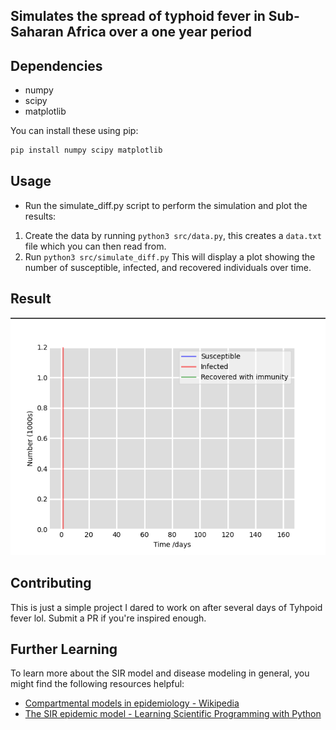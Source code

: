 ## Simulates the spread of typhoid fever in Sub-Saharan Africa over a one year period 

## Dependencies
- numpy 
- scipy 
- matplotlib 

You can install these using pip:

```bash
pip install numpy scipy matplotlib
```
## Usage 
- Run the simulate_diff.py script to perform the simulation and plot the results:  
1. Create the data by running `python3 src/data.py`, this creates a `data.txt` file which you can then read from. 
2. Run `python3 src/simulate_diff.py` This will display a plot showing the number of susceptible, infected, and recovered individuals over time. 

## Result 
![T-fever-report](T-fever-report.png) 
## Contributing 
This is just a simple project I dared to work on after several days of Tyhpoid fever lol. Submit a PR if you're inspired enough. 

## Further Learning

To learn more about the SIR model and disease modeling in general, you might find the following resources helpful:

- [Compartmental models in epidemiology - Wikipedia](https://en.wikipedia.org/wiki/Compartmental_models_in_epidemiology)
- [The SIR epidemic model - Learning Scientific Programming with Python](https://scipython.com/book/chapter-8-scipy/additional-examples/the-sir-epidemic-model/)